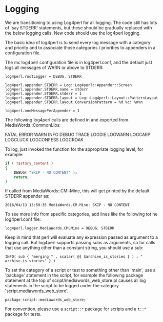 Logging
==============================

We are transitioning to using Log4perl for all logging.  The code still has lots of 'say STDERR' statements, but these
should be gradually replaced with the below logging calls.  New code should use the log4perl logging.

The basic idea of log4perl is to send every log message with a category and priority and to associate those
categories / priorities to appenders in a configuration file.

The mc log4perl configuration file is in log4perl.conf, and the default just logs all messages of WARN or above
to STDERR:

```
log4perl.rootLogger = DEBUG, STDERR

log4perl.appender.STDERR = Log::Log4perl::Appender::Screen
log4perl.appender.STDERR.name = stderr
log4perl.appender.STDERR.stderr = 1
log4perl.appender.STDERR.layout = Log::Log4perl::Layout::PatternLayout
log4perl.appender.STDERR.layout.ConversionPattern = %d %c: %m%n

log4perl.oneMessagePerAppender = 1
```

The following log4perl calls are defined in and exported from MediaWords::CommonLibs:

FATAL ERROR WARN INFO DEBUG TRACE LOGDIE LOGWARN LOGCARP LOGCLUCK LOGCONFESS LOGCROAK

To log, just invoked the function for the appropriate logging level, for example:

```perl
if ( !$story_content )
{
    DEBUG( "SKIP - NO CONTENT" );
    return;
}
```

If called from MediaWords::CM::Mine, this will get printed by the default STDERR appender as:

```
2016/04/13 13:59:35 MediaWords.CM.Mine: SKIP - NO CONTENT
```

To see more info from specific categories, add lines like the following tot he log4perl.conf file:

```
log4perl.logger.MediaWords.CM.Mine = DEBUG, STDERR
```

Keep in mind that perl will evaluate any expression passed as argument to a logging call.  But log4perl supports
passing subs as arguments, so for calls that use anything other than a constant string, you should use a sub:

```
INFO( sub { "merging " . scalar( @{ $archive_is_stories } ) . " archive.is stories" } )
```

To set the category of a script or test to something other than 'main', use a 'package' statement in the script,
for example the following package statement at the top of script/mediawords_web_store.pl causes all log statements
in the script to be logged under the category 'script.mediawords_web_store'.

```
package script::mediawords_web_store;
```

For convention, please use a `script::*` package for scripts and a `t::*` package for tests.
